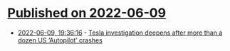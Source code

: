 # [Published on 2022-06-09](index.md)

* [2022-06-09, 19:36:16](https://news.ycombinator.com/item?id=31685776) - [Tesla investigation deepens after more than a dozen US ‘Autopilot’ crashes](https://www.theguardian.com/technology/2022/jun/09/tesla-autopilot-crashes-investigation-nhtsa)

